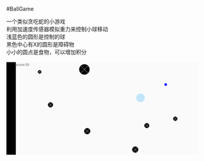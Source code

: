 #BallGame

一个类似贪吃蛇的小游戏<Br>
利用加速度传感器模拟重力来控制小球移动<Br>
浅蓝色的圆形是控制的球<Br>
黑色中心有X的圆形是障碍物<Br>
小小的圆点是食物，可以增加积分<Br>
<Br>
<img src="https://raw.githubusercontent.com/round00/BallGame/master/image/view.png" />